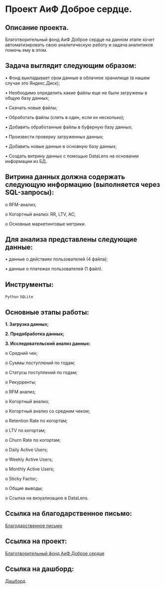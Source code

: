# Проект АиФ Доброе сердце.

## Описание проекта.

Благотворительный фонд АиФ Доброе сердце на данном этапе хочет автоматизировать свою аналитическую работу и задача аналитиков помочь ему в этом.

## Задача выглядит следующим образом:

• Фонд выкладывает свои данные в облачное хранилище (в нашем случае это Яндекс.Диск);

• Необходимо определить какие файлы еще не были загружены в общую базу данных;

• Скачать новые файлы;

• Обработать файлы (слить в один, если их несколько);

• Добавить обработанные файлы в буферную базу данных;

• Произвести проверку загруженных данных;

• Добавить новые данные в основную базу данных;

• Создать витрину данных с помощью DataLens на основании информации из БД.

## Витрина данных должна содержать следующую информацию (выполняется через SQL-запросы):

o RFM-анализ;

o Когортный анализ: RR, LTV, AC;

o Основные маркетинговые метрики.

## Для анализа представлены следующие данные:

• данные о действиях пользователей (4 файла);

• данные о платежах пользователей (1 файл).

## Инструменты:

```Python``` ```SQLite```

## Основные этапы работы:

__1. Загрузка данных;__

__2. Предобработка данных;__

__3. Исследовательский анализ данных:__

o  Средний чек;

o  Суммы поступлений по годам;

o  Статусы поступлений по годам;

o  Рекурренты;

o  RFM анализ;

o  Когортный анализ;

o  Когортный анализ со средним чеком;

o  Retention Rate по когортам;

o  LTV по когортам;

o  Churn Rate по когортам;

o  Daily Active Users;

o  Weekly Active Users;

o  Monthly Active Users;

o  Sticky Factor;

o  Общие выводы;

o  Ссылка на визуализацию в DataLens.

## Ссылка на благодарственное письмо:

[Благодарственное письмо](https://github.com/i13th/Charity_Foundation_AiF_Kind_Heart/blob/main/%D0%91%D0%BB%D0%B0%D0%B3%D0%BE%D0%B4%D0%B0%D1%80%D1%81%D1%82%D0%B2%D0%B5%D0%BD%D0%BD%D0%BE%D0%B5%20%D0%BF%D0%B8%D1%81%D1%8C%D0%BC%D0%BE_%D0%A0%D0%BE%D0%BC%D0%B0%D0%BD%20%D0%98%D0%B2%D0%B0%D1%88%D0%BE%D0%B2.pdf)

## Ссылка на проект:

[Благотворительный фонд АиФ Доброе сердце](https://github.com/i13th/Charity_Foundation_AiF_Kind_Heart/blob/main/%D0%91%D0%BB%D0%B0%D0%B3%D0%BE%D1%82%D0%B2%D0%BE%D1%80%D0%B8%D1%82%D0%B5%D0%BB%D1%8C%D0%BD%D1%8B%D0%B9%20%D1%84%D0%BE%D0%BD%D0%B4%20%D0%90%D0%B8%D0%A4%20%D0%94%D0%BE%D0%B1%D1%80%D0%BE%D0%B5%20%D1%81%D0%B5%D1%80%D0%B4%D1%86%D0%B5.ipynb)

## Ссылка на дашборд:

[Дашборд](https://datalens.yandex/jwp7oxr2hrqk6)

